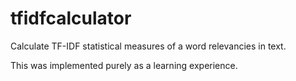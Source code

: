 # tfidfcalculator

Calculate TF-IDF statistical measures of a word relevancies in text. 

This was implemented purely as a learning experience. 


